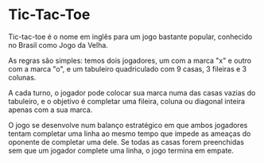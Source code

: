 # Tic-Tac-Toe

Tic-tac-toe é o nome em inglês para um jogo bastante popular, conhecido no Brasil como Jogo da Velha.

As regras são simples: temos dois jogadores, um com a marca "x" e outro com a marca "o", e um tabuleiro quadriculado com 9 casas, 3 fileiras e 3 colunas.

A cada turno, o jogador pode colocar sua marca numa das casas vazias do tabuleiro, e o objetivo é completar uma fileira, coluna ou diagonal inteira apenas com a sua marca.

O jogo se desenvolve num balanço estratégico em que ambos jogadores tentam completar uma linha ao mesmo tempo que impede as ameaças do oponente de completar uma dele. Se todas as casas forem preenchidas sem que um jogador complete uma linha, o jogo termina em empate.
